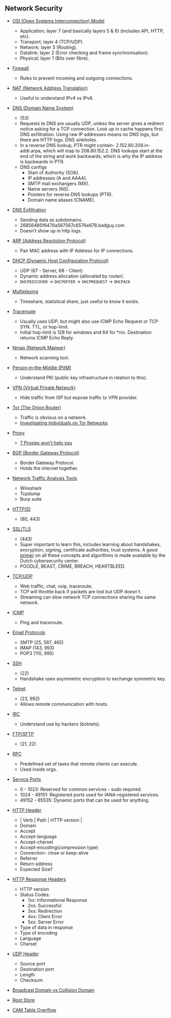 ## Network Security
- [OSI (Open Systems Interconnection) Model](./OSI_Model.md)
	- Application; layer 7 (and basically layers 5 & 6) (includes API, HTTP, etc).
	- Transport; layer 4 (TCP/UDP).
	- Network; layer 3 (Routing).
	- Datalink; layer 2 (Error checking and frame synchronisation).
	- Physical; layer 1 (Bits over fibre).	
- [Firewall](./Firewall.md)
	- Rules to prevent incoming and outgoing connections.	
- [NAT (Network Address Translation)](./NAT.md)
	- Useful to understand IPv4 vs IPv6.
- [DNS (Domain Name System)](./DNS.md)
	- (53)
	- Requests to DNS are usually UDP, unless the server gives a redirect notice asking for a TCP connection. Look up in cache happens first. DNS exfiltration. Using raw IP addresses means no DNS logs, but there are HTTP logs. DNS sinkholes.
	- In a reverse DNS lookup, PTR might contain- 2.152.80.208.in-addr.arpa, which will map to  208.80.152.2. DNS lookups start at the end of the string and work backwards, which is why the IP address is backwards in PTR.
	- DNS configs
		- Start of Authority (SOA).
		- IP addresses (A and AAAA).
		- SMTP mail exchangers (MX).
		- Name servers (NS).
		- Pointers for reverse DNS lookups (PTR).
		- Domain name aliases (CNAME).
- [DNS Exfiltration](./DNS_Exfiltration.md)
	- Sending data as subdomains. 
	- 26856485f6476a567567c6576e678.badguy.com
	- Doesn’t show up in http logs. 

- [ARP (Address Resolution Protocol)](./ARP.md)
	- Pair MAC address with IP Address for IP connections. 
- [DHCP (Dynamic Host Configuration Protocol)](./DHCP.md)
	- UDP (67 - Server, 68 - Client)
	- Dynamic address allocation (allocated by router).
	- `DHCPDISCOVER` -> `DHCPOFFER` -> `DHCPREQUEST` -> `DHCPACK`
- [Multiplexing](./Multiplexing.md)
	- Timeshare, statistical share, just useful to know it exists.
- [Traceroute](./Traceroute.md)
	- Usually uses UDP, but might also use ICMP Echo Request or TCP SYN. TTL, or hop-limit.
	- Initial hop-limit is 128 for windows and 64 for *nix. Destination returns ICMP Echo Reply. 
- [Nmap (Network Mapper)](./Nmap.md)
	- Network scanning tool.
- [Person‐in‐the‐Middle (PitM)](./PitM.md)
	- Understand PKI (public key infrastructure in relation to this).
- [VPN (Virtual Private Network)](./VPN.md)
	- Hide traffic from ISP but expose traffic to VPN provider.
- [Tor (The Onion Router)](./Tor.md)
	- Traffic is obvious on a network. 
	- [Investigating Individuals on Tor Networks](./Investigating_Individuals_on_Tor_Networks.md)
- [Proxy](./Proxy.md)
	- [7 Proxies won't help you](./7_Proxies.md)
- [BGP (Border Gateway Protocol)](./BGP.md)
	- Border Gateway Protocol.
	- Holds the internet together.
- [Network Traffic Analysis Tools](./Network_Traffic_Analysis_Tools)
	- Wireshark
	- Tcpdump
	- Burp suite
- [HTTP(S)](./HTTP_S.md)
	- (80, 443)
- [SSL/TLS](./SSL_TLS.md)
	- (443) 
	- Super important to learn this, includes learning about handshakes, encryption, signing, certificate authorities, trust systems. A good [primer](https://english.ncsc.nl/publications/publications/2021/january/19/it-security-guidelines-for-transport-layer-security-2.1) on all these concepts and algorithms is made available by the Dutch cybersecurity center.
	- POODLE, BEAST, CRIME, BREACH, HEARTBLEED.
- [TCP/UDP](./TCP_UDP.md)
	- Web traffic, chat, voip, traceroute.
	- TCP will throttle back if packets are lost but UDP doesn't. 
	- Streaming can slow network TCP connections sharing the same network.
- [ICMP](./ICMP.md)
	- Ping and traceroute.
- [Email Protocols](./Email_Protocols.md)
	- SMTP (25, 587, 465)
	- IMAP (143, 993)
	- POP3 (110, 995)
- [SSH](./SSH.md)
	- (22)
	- Handshake uses asymmetric encryption to exchange symmetric key.
- [Telnet](./Telnet.md)
	- (23, 992)
	- Allows remote communication with hosts.
- [IRC](./IRC.md)
	- Understand use by hackers (botnets).
- [FTP/SFTP](./FTP_SFTP.md)
	- (21, 22)
- [RPC](./RPC.md)
	- Predefined set of tasks that remote clients can execute.
	- Used inside orgs. 
- [Service Ports](./Service_Ports.md)
	- 0 - 1023: Reserved for common services - sudo required. 
	- 1024 - 49151: Registered ports used for IANA-registered services. 
	- 49152 - 65535: Dynamic ports that can be used for anything. 
- [HTTP Header](./HTTP_Header.md)
	- | Verb | Path | HTTP version |
	- Domain
	- Accept
	- Accept-language
	- Accept-charset
	- Accept-encoding(compression type)
	- Connection- close or keep-alive
	- Referrer
	- Return address
	- Expected Size?
- [HTTP Response Headers](./HTTP_Response_Headers.md)
	- HTTP version
	- Status Codes: 
		- 1xx: Informational Response
		- 2xx: Successful
		- 3xx: Redirection
		- 4xx: Client Error
		- 5xx: Server Error
	- Type of data in response 
	- Type of encoding
	- Language 
	- Charset
- [UDP Header](./UDP_Header.md)
	- Source port
	- Destination port
	- Length
	- Checksum
- [Broadcast Domain vs Collision Domain](./Broadcast_Domain_vs_Collision_Domain.md)
- [Root Store](./Root_Store.md)
- [CAM Table Overflow](./CAM_Table_Overflow.md)